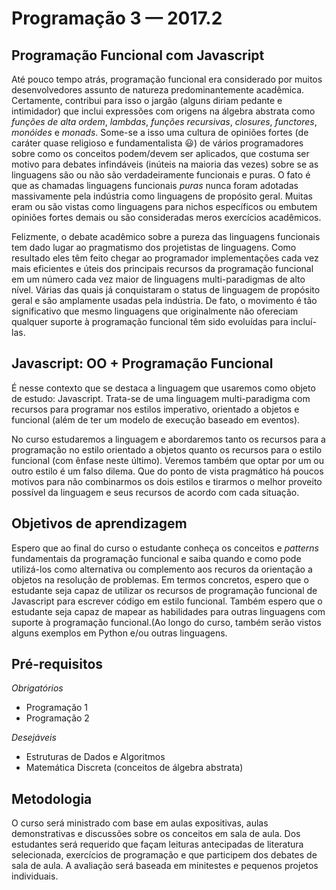 ---
---
# Programação 3 — 2017.2

## Programação Funcional com Javascript

Até pouco tempo atrás, programação funcional era considerado por
muitos desenvolvedores assunto de natureza predominantemente
acadêmica. Certamente, contribui para isso o jargão (alguns
diriam pedante e intimidador) que inclui expressões com origens
na álgebra abstrata como *funções de alta ordem*, *lambdas*,
*funções recursivas*, *closures*, *functores*, *monóides* e
*monads*. Some-se a isso uma cultura de opiniões fortes (de
caráter quase religioso e fundamentalista :smiley:) de vários
programadores sobre como os conceitos podem/devem ser aplicados,
que costuma ser motivo para debates infindáveis (inúteis na
maioria das vezes) sobre se as linguagens são ou não são
verdadeiramente funcionais e puras. O fato é que as chamadas
linguagens funcionais *puras* nunca foram adotadas massivamente
pela indústria como linguagens de propósito geral. Muitas eram ou
são vistas como linguagens para nichos específicos ou embutem
opiniões fortes demais ou são consideradas meros exercícios
acadêmicos.

Felizmente, o debate acadêmico sobre a pureza das linguagens
funcionais tem dado lugar ao pragmatismo dos projetistas de
linguagens. Como resultado eles têm feito chegar ao programador
implementações cada vez mais eficientes e úteis dos principais
recursos da programação funcional em um número cada vez maior de
linguagens multi-paradigmas de alto nível. Várias das quais já
conquistaram o status de linguagem de propósito geral e são
amplamente usadas pela indústria. De fato, o movimento é tão
significativo que mesmo linguagens que originalmente não
ofereciam qualquer suporte à programação funcional têm sido
evoluídas para incluí-las.

## Javascript: OO + Programação Funcional

É nesse contexto que se destaca a linguagem que usaremos como
objeto de estudo: Javascript. Trata-se de uma linguagem
multi-paradigma com recursos para programar nos estilos
imperativo, orientado a objetos e funcional (além de ter um
modelo de execução baseado em eventos).

No curso estudaremos a linguagem e abordaremos tanto os recursos
para a programação no estilo orientado a objetos quanto os
recursos para o estilo funcional (com ênfase neste último).
Veremos também que optar por um ou outro estilo é um falso
dilema. Que do ponto de vista pragmático há poucos motivos para
não combinarmos os dois estilos e tirarmos o melhor proveito
possível da linguagem e seus recursos de acordo com cada
situação.

## Objetivos de aprendizagem

Espero que ao final do curso o estudante conheça os conceitos e
*patterns* fundamentais da programação funcional e saiba quando e
como pode utilizá-los como alternativa ou complemento aos recuros
da orientação a objetos na resolução de problemas. Em termos
concretos, espero que o estudante seja capaz de utilizar os
recursos de programação funcional de Javascript para escrever
código em estilo funcional. Também espero que o estudante seja
capaz de mapear as habilidades para outras linguagens com suporte
à programação funcional.(Ao longo do curso, também serão vistos
alguns exemplos em Python e/ou outras linguagens.

## Pré-requisitos

*Obrigatórios*
* Programação 1
* Programação 2

*Desejáveis*
* Estruturas de Dados e Algoritmos
* Matemática Discreta (conceitos de álgebra abstrata)

## Metodologia

O curso será ministrado com base em aulas expositivas, aulas
demonstrativas e discussões sobre os conceitos em sala de aula.
Dos estudantes será requerido que façam leituras antecipadas de
literatura selecionada, exercícios de programação e que
participem dos debates de sala de aula. A avaliação será baseada
em minitestes e pequenos projetos individuais.
